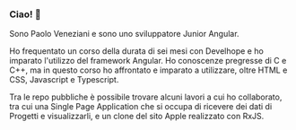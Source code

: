 ### Ciao! 👋

Sono Paolo Veneziani e sono uno sviluppatore Junior Angular.

Ho frequentato un corso della durata di sei mesi con Develhope e ho imparato l'utilizzo del framework Angular.
Ho conoscenze pregresse di C e C++, ma in questo corso ho affrontato e imparato a utilizzare, oltre HTML e CSS, Javascript e Typescript.

Tra le repo pubbliche è possibile trovare alcuni lavori a cui ho collaborato, tra cui una Single Page Application che si occupa di ricevere dei dati di Progetti e visualizzarli, e un clone del sito Apple realizzato con RxJS.

<!--
**paolomax/paolomax** is a ✨ _special_ ✨ repository because its `README.md` (this file) appears on your GitHub profile.

Here are some ideas to get you started:

- 🔭 I’m currently working on ...
- 🌱 I’m currently learning ...
- 👯 I’m looking to collaborate on ...
- 🤔 I’m looking for help with ...
- 💬 Ask me about ...
- 📫 How to reach me: ...
- 😄 Pronouns: ...
- ⚡ Fun fact: ...
-->
